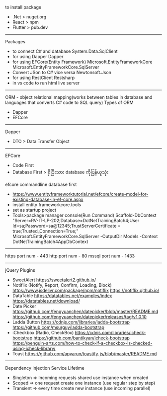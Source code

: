 to install package
- .Net > nuget.org
- React > npm
- Flutter > pub.dev
---------------------------------
Packages
- to connect C# and database
  System.Data.SqlClient
- for using Dapper
  Dapper
- for using EFCore(Entity Framework)
  Microsoft.EntityFrameworkCore
  Microsoft.EntityFrameworkCore.SqlServer
- Convert JSon to C# vice versa
  Newtonsoft.Json
- for using RestClient
  Restsharp
- in vs code to run html
  live server
_________________________________
ORM - object relational mapping(works between tables in database and languages that converts C# code to SQL query)
Types of ORM
- Dapper
- EFCore
_________________________________
Dapper
- DTO > Data Transfer Object
_________________________________
EFCore
- Code First 
- Database First > ရှိပြီးသား database ကိုပြန်ယူသုံး

efcore commandline database first 
- https://www.entityframeworktutorial.net/efcore/create-model-for-existing-database-in-ef-core.aspx
- install entity frameworkcore.tools
- set as startup project
- Tools>package manager console(Run Command)
  Scaffold-DbContext "Server=RV-IT-LP-202;Database=DotNetTrainingBatch4;User Id=sa;Password=sa@12345;TrustServerCertificate = true;Trusted_Connection=True;" Microsoft.EntityFrameworkCore.SqlServer -OutputDir Models -Context DotNetTrainingBatch4AppDbContext

___________________________________________________________________________________________________

  https port num - 443
  http port num - 80
  mssql port num - 1433

____________________________________________________________________________________________________
  
jQuery Plugins

- SweetAlert
 https://sweetalert2.github.io/
- Notiflix (Notify, Report, Confirm, Loading, Block)
 https://www.jsdelivr.com/package/npm/notiflix
 https://notiflix.github.io/
- DataTable
 https://datatables.net/examples/index
 https://datatables.net/download/
- Date Picker
 https://github.com/fengyuanchen/datepicker/blob/master/README.md
 https://github.com/fengyuanchen/datepicker/releases/tag/v1.0.10
- Ladda Button
 https://cdnjs.com/libraries/ladda-bootstrap
 https://github.com/msurguy/ladda-bootstrap
- iCheckbox (Radio, CheckBox)
https://cdnjs.com/libraries/icheck-bootstrap
https://github.com/bantikyan/icheck-bootstrap
https://penguin-arts.com/how-to-check-if-a-checkbox-is-checked-using-icheck-library/
- Toast
https://github.com/apvarun/toastify-js/blob/master/README.md

_________________________________________________________________
Dependency Injection Service Lifetime
- Singleton => Incoming requests shared use instance when created
- Scoped => one request create one instance (use regular step by step)
- Transient => every time create new instance (use incoming parallel)